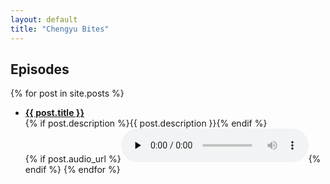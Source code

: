 ```yaml
---
layout: default
title: "Chengyu Bites"
---
```


## Episodes
{% for post in site.posts %}
- **<a href="{{ post.url | relative_url }}">{{ post.title }}</a>**  
  {% if post.description %}{{ post.description }}{% endif %}  
  {% if post.audio_url %}<audio controls preload="none" src="{{ post.audio_url }}"></audio>{% endif %}
{% endfor %}
